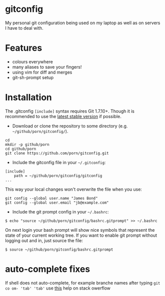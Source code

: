 # gitconfig

My personal git configuration being used on my laptop as well as on servers I
have to deal with.

# Features
* colours everywhere
* many aliases to save your fingers!
* using vim for diff and merges
* git-sh-prompt setup

# Installation

The .gitconfig `[include]` syntax requires Git 1.7.10+. Though it is
recommended to use the [latest stable version](https://launchpad.net/~git-core/+archive/ubuntu/ppa) if possible.

* Download or clone the repository to some directory (e.g. `~/github/porn/gitconfig/`).
```
cd
mkdir -p github/porn
cd github/porn
git clone https://github.com/porn/gitconfig.git
```

* Include the gitconfig file in your `~/.gitconfig`:
```
[include]
	path = ~/github/porn/gitconfig/gitconfig
...
```
This way your local changes won't overwrite the file when you use:
```
git config --global user.name "James Bond"
git config --global user.email "jb@example.com"
```

* Include the git prompt config in your `~/.bashrc`:
```
$ echo "source ~/github/porn/gitconfig/bashrc.gitprompt" >> ~/.bashrc
```
On next login your bash prompt will show nice symbols that represent the state
of your current working tree. If you want to enable git prompt without logging
out and in, just source the file:
```
$ source ~/github/porn/gitconfig/bashrc.gitprompt
```

# auto-complete fixes
If shell does not auto-complete, for example branche names after typing `git co om- 'tab' 'tab'` use [this](https://apple.stackexchange.com/questions/55875/git-auto-complete-for-branches-at-the-command-line) help on stack owerflow
